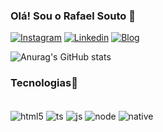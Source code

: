 ### Olá! Sou o Rafael Souto 👋

[![Instagram](https://img.shields.io/badge/Instagram-E4405F?style=for-the-badge&logo=instagram&logoColor=white)](https://www.instagram.com/_rafaelsoutoo/)  [![Linkedin](https://img.shields.io/badge/LinkedIn-0077B5?style=for-the-badge&logo=linkedin&logoColor=white)](https://www.linkedin.com/in/rafael-souto-sena-3a8364257/) [![Blog](https://img.shields.io/website-up-down-green-red/http/monip.org.svg)]()<br/>


![Anurag's GitHub stats](https://github-readme-stats.vercel.app/api?username=rafaelsoutoo&show_icons=true&theme=dracula)

### Tecnologias🚀
<div style="display: inline_block"><br/>
  <img align="center" alt="html5" src="https://img.shields.io/badge/HTML5-E34F26?style=for-the-badge&logo=html5&logoColor=white"/>
  
  <img align="center" alt="ts" src="https://img.shields.io/badge/TypeScript-007ACC?style=for-the-badge&logo=typescript&logoColor=white"/>
  
  <img align="center" alt="js" src="https://img.shields.io/badge/JavaScript-F7DF1E?style=for-the-badge&logo=javascript&logoColor=black"/>
  
  <img align="center" alt="node" src="https://img.shields.io/badge/Node.js-43853D?style=for-the-badge&logo=node.js&logoColor=white"/>
  
  <img align="center" alt="native" src="https://img.shields.io/badge/React_Native-20232A?style=for-the-badge&logo=react&logoColor=61DAFB"/>
</div><br/>
